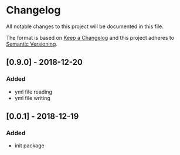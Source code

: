 # Changelog
All notable changes to this project will be documented in this file.

The format is based on [Keep a Changelog](http://keepachangelog.com/en/1.0.0/)
and this project adheres to [Semantic Versioning](http://semver.org/spec/v2.0.0.html).

## [0.9.0] - 2018-12-20
### Added
- yml file reading
- yml file writing

## [0.0.1] - 2018-12-19
### Added
- init package
